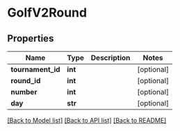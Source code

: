 # GolfV2Round

## Properties
Name | Type | Description | Notes
------------ | ------------- | ------------- | -------------
**tournament_id** | **int** |  | [optional] 
**round_id** | **int** |  | [optional] 
**number** | **int** |  | [optional] 
**day** | **str** |  | [optional] 

[[Back to Model list]](../README.md#documentation-for-models) [[Back to API list]](../README.md#documentation-for-api-endpoints) [[Back to README]](../README.md)

